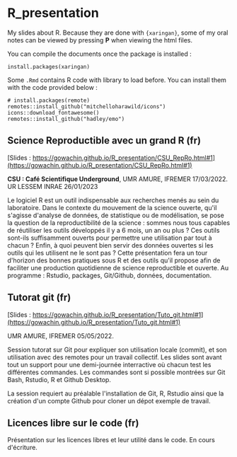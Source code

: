 # R_presentation

My slides about R. Because they are done with `{xaringan}`, some of my oral notes
can be viewed by pressing **P** when viewing the html files.

You can compile the documents once the package is installed :

```{r}
install.packages(xaringan)
```

Some `.Rmd` contains R code with library to load before. You can install them with the code provided below :

```{r}
# install.packages(remote)
remotes::install_github("mitchelloharawild/icons")
icons::download_fontawesome()
remotes::install_github("hadley/emo")
```

## Science Reproductible avec un grand R (fr)

[Slides : https://gowachin.github.io/R_presentation/CSU_RepRo.html#1](https://gowachin.github.io/R_presentation/CSU_RepRo.html#1)

**CSU : Café Scientifique Underground**, UMR AMURE, IFREMER 17/03/2022. 
UR LESSEM INRAE 26/01/2023

Le logiciel R est un outil indispensable aux recherches menés au sein du laboratoire.
Dans le contexte du mouvement de la science ouverte, qu'il s'agisse d'analyse de données, de statistique ou de modélisation,  se pose la question de la reproductibilité de la science  : sommes nous tous capables de réutiliser les outils développés il y a 6 mois, un an ou plus ? Ces outils sont-ils suffisamment ouverts pour permettre une utilisation par tout à chacun ? Enfin, à quoi peuvent bien servir des données ouvertes si les outils qui les utilisent ne le sont pas ?
Cette présentation fera un tour d'horizon des bonnes pratiques sous R et des outils qu'il propose afin de faciliter une production quotidienne de science reproductible et ouverte. Au programme : Rstudio, packages, Git/Github, données, documentation.


## Tutorat git (fr)

[Slides : https://gowachin.github.io/R_presentation/Tuto_git.html#1](https://gowachin.github.io/R_presentation/Tuto_git.html#1)

UMR AMURE, IFREMER 05/05/2022.

Session tutorat sur Git pour expliquer son utilisation locale (commit), et son utilisation avec des remotes pour un travail collectif. Les slides sont avant tout un support pour une demi-journée interractive où chacun test les différentes commandes. Les commandes sont si possible montrées sur Git Bash, Rstudio, R et Github Desktop. 

La session requiert au préalable l'installation de Git, R, Rstudio ainsi que la création d'un compte Github pour cloner un dépot exemple de travail.


## Licences libre sur le code (fr)

Présentation sur les licences libres et leur utilité dans le code. En cours d'écriture.
